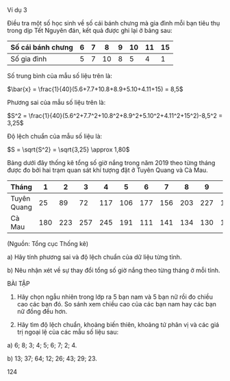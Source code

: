 Ví dụ 3

Điều tra một số học sinh về số cái bánh chưng mà gia đình mỗi bạn tiêu thụ trong dịp Tết Nguyên đán, kết quả được ghi lại ở bảng sau:

Số cái bánh chưng | 6 | 7 | 8 | 9 | 10 | 11 | 15
------------------|---|---|---|---|----|----|----
Số gia đình       | 5 | 7 | 10| 8 | 5  | 4  | 1

Số trung bình của mẫu số liệu trên là:

$\bar{x} = \frac{1}{40}(5.6+7.7+10.8+8.9+5.10+4.11+15) = 8,5$

Phương sai của mẫu số liệu trên là:

$S^2 = \frac{1}{40}(5.6^2+7.7^2+10.8^2+8.9^2+5.10^2+4.11^2+15^2)-8,5^2 = 3,25$

Độ lệch chuẩn của mẫu số liệu là:

$S = \sqrt{S^2} = \sqrt{3,25} \approx 1,80$

Bảng dưới đây thống kê tổng số giờ nắng trong năm 2019 theo từng tháng được đo bởi hai trạm quan sát khí tượng đặt ở Tuyên Quang và Cà Mau.

Tháng        | 1  | 2  | 3  | 4   | 5   | 6   | 7   | 8   | 9   | 10  | 11  | 12
-------------|----|----|----|----|-----|-----|-----|-----|-----|-----|-----|----
Tuyên Quang  | 25 | 89 | 72 | 117 | 106 | 177 | 156 | 203 | 227 | 146 | 117 | 145
Cà Mau       | 180| 223| 257| 245 | 191 | 111 | 141 | 134 | 130 | 122 | 157 | 173

(Nguồn: Tổng cục Thống kê)

a) Hãy tính phương sai và độ lệch chuẩn của dữ liệu từng tỉnh.

b) Nêu nhận xét về sự thay đổi tổng số giờ nắng theo từng tháng ở mỗi tỉnh.

BÀI TẬP

1. Hãy chọn ngẫu nhiên trong lớp ra 5 bạn nam và 5 bạn nữ rồi đo chiều cao các bạn đó. So sánh xem chiều cao của các bạn nam hay các bạn nữ đồng đều hơn.

2. Hãy tìm độ lệch chuẩn, khoảng biến thiên, khoảng tứ phân vị và các giá trị ngoại lệ của các mẫu số liệu sau:

a) 6; 8; 3; 4; 5; 6; 7; 2; 4.

b) 13; 37; 64; 12; 26; 43; 29; 23.

124